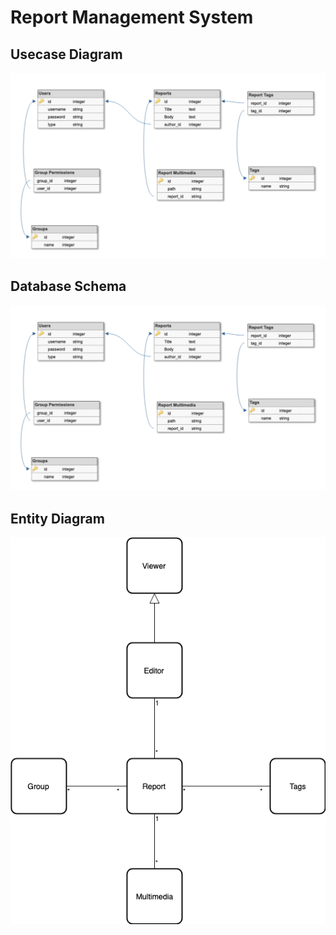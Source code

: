 # Report Management System

## Usecase Diagram

![ScreenShot](/Modeling/databaseSchema.png)

## Database Schema 

![ScreenShot](/Modeling/databaseSchema.png)

## Entity Diagram

![ScreenShot](/Modeling/EntityDiagram.png)



